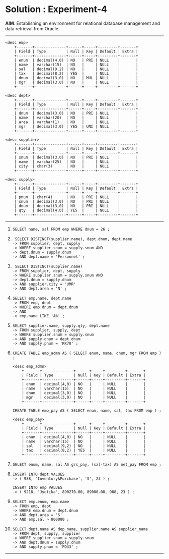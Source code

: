 # Solution : Experiment-4


**AIM**: Establishing an environment for relational database management and data retrieval from Oracle.

---

	<desc emp>
		+-------+--------------+------+-----+---------+-------+
		| Field | Type         | Null | Key | Default | Extra |
		+-------+--------------+------+-----+---------+-------+
		| enum  | decimal(4,0) | NO   | PRI | NULL    |       |
		| name  | varchar(15)  | NO   |     | NULL    |       |
		| sal   | decimal(9,2) | NO   |     | NULL    |       |
		| tax   | decimal(8,2) | YES  |     | NULL    |       |
		| dnum  | decimal(3,0) | NO   | MUL | NULL    |       |
		| mgr   | decimal(3,0) | NO   |     | NULL    |       |
		+-------+--------------+------+-----+---------+-------+		
        
	<desc dept>
		+-------+--------------+------+-----+---------+-------+
		| Field | Type         | Null | Key | Default | Extra |
		+-------+--------------+------+-----+---------+-------+
		| dnum  | decimal(3,0) | NO   | PRI | NULL    |       |
		| name  | varchar(20)  | NO   |     | NULL    |       |
		| area  | varchar(1)   | NO   |     | NULL    |       |
		| mgr   | decimal(3,0) | YES  | UNI | NULL    |       |
		+-------+--------------+------+-----+---------+-------+
		
	<desc supplier>
		+-------+--------------+------+-----+---------+-------+
		| Field | Type         | Null | Key | Default | Extra |
		+-------+--------------+------+-----+---------+-------+
		| snum  | decimal(3,0) | NO   | PRI | NULL    |       |
		| name  | varchar(25)  | NO   |     | NULL    |       |
		| city  | char(3)      | NO   |     | NULL    |       |
		+-------+--------------+------+-----+---------+-------+

	<desc supply>
		+-------+--------------+------+-----+---------+-------+
		| Field | Type         | Null | Key | Default | Extra |
		+-------+--------------+------+-----+---------+-------+
		| pnum  | char(4)      | NO   | PRI | NULL    |       |
		| snum  | decimal(3,0) | NO   | PRI | NULL    |       |
		| dnum  | decimal(3,0) | NO   | PRI | NULL    |       |
		| qty   | decimal(4,0) | YES  |     | NULL    |       |
		+-------+--------------+------+-----+---------+-------+
		
		
---

1.  ```
	SELECT name, sal FROM emp WHERE dnum = 26 ;
    ```
	
2.  ```
	 SELECT DISTINCT(supplier.name), dept.dnum, dept.name
    -> FROM supplier, dept, supply
    -> WHERE supplier.snum = supply.snum AND
    -> dept.dnum = supply.dnum
    -> AND dept.name = 'Personnel' ;
    ```
	
3.  ```
	 SELECT DISTINCT(supplier.name)
    -> FROM supplier, dept, supply
    -> WHERE supplier.snum = supply.snum AND
    -> dept.dnum = supply.dnum
    -> AND supplier.city = 'UMR'
    -> AND dept.area = 'N' ;
	```
   
4.  ```
	SELECT emp.name, dept.name
    -> FROM emp, dept
    -> WHERE emp.dnum = dept.dnum
    -> AND
    -> emp.name LIKE 'A%' ;
    ```
	
5.  ```
	SELECT supplier.name, supply.qty, dept.name
    -> FROM supplier, supply, dept
    -> WHERE supplier.snum = supply.snum
    -> AND supply.dnum = dept.dnum
    -> AND supply.pnum = 'KK78' ;
    ```
	
6.  ```
	CREATE TABLE emp_admn AS ( SELECT enum, name, dnum, mgr FROM emp ) ;

	<desc emp_admn>
		+-------+--------------+------+-----+---------+-------+
		| Field | Type         | Null | Key | Default | Extra |
		+-------+--------------+------+-----+---------+-------+
		| enum  | decimal(4,0) | NO   |     | NULL    |       |
		| name  | varchar(15)  | NO   |     | NULL    |       |
		| dnum  | decimal(3,0) | NO   |     | NULL    |       |
		| mgr   | decimal(3,0) | NO   |     | NULL    |       |
		+-------+--------------+------+-----+---------+-------+
	
	CREATE TABLE emp_pay AS ( SELECT enum, name, sal, tax FROM emp ) ;
	
	<desc emp_pay>
		+-------+--------------+------+-----+---------+-------+
		| Field | Type         | Null | Key | Default | Extra |
		+-------+--------------+------+-----+---------+-------+
		| enum  | decimal(4,0) | NO   |     | NULL    |       |
		| name  | varchar(15)  | NO   |     | NULL    |       |
		| sal   | decimal(9,2) | NO   |     | NULL    |       |
		| tax   | decimal(8,2) | YES  |     | NULL    |       |
		+-------+--------------+------+-----+---------+-------+
     ```
	
7.  ```
	SELECT enum, name, sal AS grs_pay, (sal-tax) AS net_pay FROM emp ;
    ```
	
8.  ```
	INSERT INTO dept VALUES
    -> ( 988, 'Inventory&Purchase', 'S', 23 ) ;
	
	INSERT INTO emp VALUES
    -> ( 9218, 'Jyotika', 890270.00, 89000.00, 988, 23 ) ;
    ```
	
9.  ```
	SELECT emp.enum, emp.name
    -> FROM emp, dept
    -> WHERE emp.dnum = dept.dnum
    -> AND dept.area = 'S'
    -> AND emp.sal > 800000 ;
    ```
	
10. ```
	SELECT dept.name AS dep_name, supplier.name AS supplier_name
    -> FROM dept, supply, supplier
    -> WHERE supplier.snum = supply.snum
    -> AND dept.dnum = supply.dnum
    -> AND supply.pnum = 'PD33' ;
    ```
	

---
